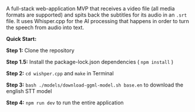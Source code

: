A full-stack web-application MVP that receives a video file (all media formats are supported) and spits back the subtitles for its audio in an `.srt` file.
It uses Whisper.cpp for the AI processing that happens in order to turn the speech from audio into text.

**Quick Start:**

 **Step 1:** Clone the repository

 **Step 1.5:** Install the package-lock.json dependencies ( `npm install` )

 **Step 2:** `cd wishper.cpp` and `make` in Terminal

 **Step 3:** `bash ./models/download-ggml-model.sh base.en` to download the english STT model

 **Step 4:** `npm run dev` to run the entire application
